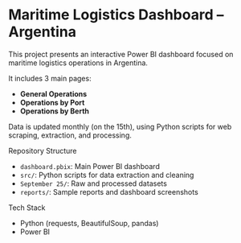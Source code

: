 # Maritime Logistics Dashboard – Argentina

This project presents an interactive Power BI dashboard focused on maritime logistics operations in Argentina.  

It includes 3 main pages:  
- **General Operations**  
- **Operations by Port**  
- **Operations by Berth**  

Data is updated monthly (on the 15th), using Python scripts for web scraping, extraction, and processing.  

Repository Structure
- `dashboard.pbix`: Main Power BI dashboard  
- `src/`: Python scripts for data extraction and cleaning  
- `September 25/`: Raw and processed datasets  
- `reports/`: Sample reports and dashboard screenshots  

Tech Stack
- Python (requests, BeautifulSoup, pandas)  
- Power BI  
